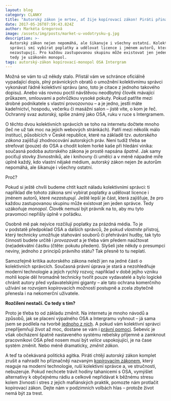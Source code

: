 ```yaml
---
layout: blog
category: CLANKY
title: "Autorský zákon je mrtev, ať žije kopírovací zákon! Piráti přináší řešení v\_boji s OSA"
date: 2017-05-26T07:59:43.824Z
author: Markéta Gregorová
image: /assets/img/posts/market-u-vodotrysku-g.jpg
description: >-
  Autorský zákon nejen nepomáhá, ale šikanuje i všechny ostatní. Kolektivní
  správci smí vybírat poplatky a udělovat licence i jménem autorů, které
  nezastupují. Pro každou zastupovanou skupinu může existovat jen jeden správce,
  tedy je uzákoněn monopol.
tags: autorský-zákon kopírovací-monopol OSA Intergram
---
```

Možná se vám to už někdy stalo. Přistál vám ve schránce oficiálně vypadající dopis, plný právnických obratů o umožnění kolektivnímu správci vykonávat řádně kolektivní správu (ano, toto je citace z jednoho takového dopisu). Anebo vás rovnou poctil návštěvou neodbytný člověk mávající průkazem, smlouvami a pohrůžkou vysoké pokuty. Pokud patříte mezi drobné podnikatele s vlastní provozovnou – a je jedno, jestli máte kadeřnictví, hospodu, večerku či masážní salon – jistě víte, o kom je řeč. Ochranný svaz autorský, spíše známý jako OSA, ruku v ruce s Intergramem.

O těchto dvou kolektivních správcích se toho na internetu dočtete mnoho (leč ne už tak moc na jejich webových stránkách). Patří mezi několik málo institucí, působících v České republice, které na základě tzv. *autorského zákona* zajišťují zhodnocování autorských práv. Není tudíž třeba se strefovat (pouze) do OSA a chodit kolem horké kaše při hledání viníka: současná podoba autorského zákona je prostě napsána *špatně*. Jak samy pociťují stovky živnostníků, ale i knihovny či umělci a v méně nápadné míře úplně každý, kdo vlastní nějaké médium, autorský zákon nejen že autorům nepomáhá, ale šikanuje i všechny ostatní.

Proč?

Pokud si ještě chvíli budeme chtít kazit náladu kolektivními správci: ti například dle tohoto zákona smí vybírat poplatky a udělovat licence i jménem autorů, které *nezastupují*. Ještě lepší je část, která zajišťuje, že pro každou zastupovanou skupinu může existovat jen jeden správce. Tedy uzákoňuje *monopol*. Člověk nemusí být právník na to, aby mu tyto pravomoci nepřišly úplně v pořádku.

Osobně mě pak nejvíce rozčilují poplatky za prázdná média. To je v podstatě předpoklad OSA a dalších správců, že pokud *vlastníte* přístroj, který technicky umožňuje stahování souborů či přehrávání hudby, tak tyto činnosti budete určitě i *provozovat* a je třeba vám předem naúčtovat (ne)adekvátní částku (čtěte: pokutu předem). Slyšeli jste někdy o presumpci neviny, jednoho z principů právního státu? Tak přesně to tu neplatí.

Samozřejmě kritika autorského zákona neleží jen na jedné části o kolektivních správcích. Současná právní úprava je stará a nezohledňuje moderní technologie a jejich rychlý rozvoj; například v době jejího vzniku mohli kopie děl hromadně technicky tvořit pouze vydavatelé a bylo logické chránit autory před vydavatelskými giganty – ale tato ochrana komerčního užívání se rozvojem kopírovacích možností postupně a zcela zbytečně přenesla i na nekomerční uživatele.

**Rozčílení nestačí. Co tedy s tím?**

Proto je třeba to od základu změnit. Na internetu je mnoho návodů a způsobů, jak se placení výpalného OSA a Intergramu vyhnout – já sama jsem se podílela na tvorbě [jednoho z nich](https://wiki.pirati.cz/hudba/start). A pokud vám kolektivní správci znepříjemňují život až moc, dostane se vám i [právní pomoci](https://wiki.pirati.cz/valkaskolektivnimispravci). Sebevíc je však obcházení špatně nastaveného systému rebelsky příjemné a zamknout pracovníkovi OSA před nosem musí být *velice* uspokojující, je na čase systém změnit. Nebo méně dramaticky, *změnit zákon*.

A teď ta očekávaná politická agitka. Piráti chtějí autorský zákon komplet zrušit a nahradit ho příznačněji nazvaným [kopírovacím zákonem](https://wiki.pirati.cz/kci/zpuv), který reaguje na moderní technologie, ruší kolektivní správce a, ve stručnosti, nebuzeruje. Pokud nechcete trávit hodiny tahanicemi s OSA, vymýšlet alternativy k obyčejnému rádiu a celkově nepřidávat k běžnému stresu kolem živnosti i stres z jejich mafiánských praktik, pomozte nám protlačit kopírovací zákon. Dejte nám v podzimních volbách hlas – protože život nemá být za trest.
